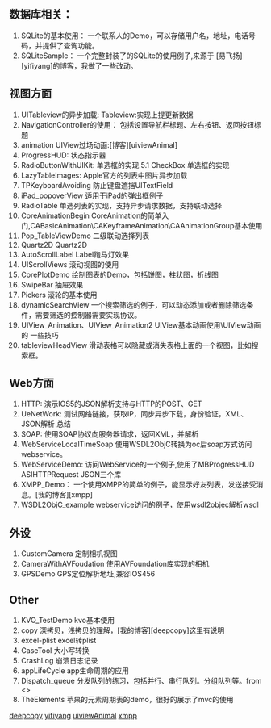 ## 数据库相关：

1. SQLite的基本使用：
一个联系人的Demo，可以存储用户名，地址，电话号码，并提供了查询功能。
2. SQLiteSample：
一个完整封装了的SQLite的使用例子,来源于 [易飞扬][yifiyang]的博客，我做了一些改动。	

## 视图方面

1. UITableview的异步加载:
Tableview:实现上提更新数据
2. NavigationController的使用：
包括设置导航栏标题、左右按钮、返回按钮标题
3. animation 
UIView过场动画:[博客][uiviewAnimal]
4. ProgressHUD:
状态指示器
5. RadioButtonWithUIKit:
单选框的实现
5.1 CheckBox 单选框的实现
6. LazyTableImages:
Apple官方的列表中图片异步加载
7. TPKeyboardAvoiding
防止键盘遮挡UITextField
8. iPad_popoverView
适用于iPad的弹出框例子
9. RadioTable
单选列表的实现，支持异步请求数据，支持联动选择
10. CoreAnimationBegin
CoreAnimation的简单入门,CABasicAnimation\CAKeyframeAnimation\CAAnimationGroup基本使用
11. Pop_TableViewDemo
二级联动选择列表
12. Quartz2D
Quartz2D
13. AutoScrollLabel
Label跑马灯效果
14. UIScrollViews
滚动视图的使用
15. CorePlotDemo
绘制图表的Demo，包括饼图，柱状图，折线图
16. SwipeBar
抽屉效果
17. Pickers
滚轮的基本使用
18. dynamicSearchView
一个搜索筛选的例子，可以动态添加或者删除筛选条件，需要筛选的控制器需要实现协议。
19. UIView_Animation、UIView_Animation2
UIView基本动画使用\UIView动画的 一些技巧
20. tableviewHeadView
滑动表格可以隐藏或消失表格上面的一个视图，比如搜索框。

## Web方面
1. HTTP:
演示IOS5的JSON解析支持与HTTP的POST、GET
2. UeNetWork:
测试网络链接，获取IP，同步异步下载，身份验证，XML、JSON解析 总结
3. SOAP:
使用SOAP协议向服务器请求，返回XML，并解析
4. WebServiceLocalTimeSoap
使用WSDL2ObjC转换为oc后soap方式访问webservice。
5. WebServiceDemo:
访问WebService的一个例子,使用了MBProgressHUD ASIHTTPRequest JSON三个库
6. XMPP_Demo：
一个使用XMPP的简单的例子，能显示好友列表，发送接受消息。[我的博客][xmpp]
7. WSDL2ObjC_example
webservice访问的例子，使用wsdl2objec解析wsdl

## 外设
1. CustomCamera
定制相机视图
2. CameraWithAVFoudation
使用AVFoundation库实现的相机
3. GPSDemo
GPS定位解析地址,兼容IOS456


## Other
1. KVO_TestDemo
kvo基本使用
2. copy
深拷贝，浅拷贝的理解，[我的博客][deepcopy]这里有说明
3. excel-plist
excel转plist
4. CaseTool
大小写转换
5. CrashLog
崩溃日志记录
6. appLifeCycle
app生命周期的应用
7. Dispatch_queue
分发队列的练习，包括并行、串行队列。分组队列等。from <<ios5 cook book>>
8. TheElements
苹果的元素周期表的demo，很好的展示了mvc的使用

[deepcopy](http://www.cnblogs.com/cokecoffe/archive/2012/07/25/2607477.html)
[yifiyang](http://www.yifeiyang.net/iphone-developer-advanced-9-management-database-using-sqlite/)
[uiviewAnimal](http://www.cnblogs.com/v2m_/archive/2011/10/28/2227979.html)
[xmpp](http://www.cnblogs.com/cokecoffe/archive/2012/08/22/2651645.html?updated=1)

